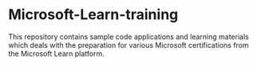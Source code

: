 # Microsoft-Learn-training
This repository contains sample code applications and learning materials which deals with the preparation for various Microsoft certifications from the Microsoft Learn platform.
